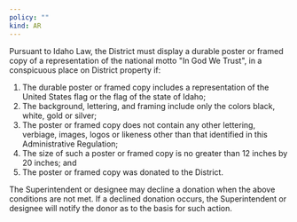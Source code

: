 ```yaml
---
policy: ""
kind: AR
---
```


Pursuant to Idaho Law, the District must display a durable poster or framed copy of a representation of the national
motto "In God We Trust", in a conspicuous place on District property if:

1. The durable poster or framed copy includes a representation of the United States flag or the flag of the state of Idaho;
2. The background, lettering, and framing include only the colors black, white, gold or silver;
3. The poster or framed copy does not contain any other lettering, verbiage, images, logos or likeness other than that identified in this Administrative Regulation;
4. The size of such a poster or framed copy is no greater than 12 inches by 20 inches; and
5. The poster or framed copy was donated to the District.

The Superintendent or designee may decline a donation when the above conditions are not met. If a declined donation occurs, the Superintendent or designee will notify the donor as to the basis for such action.
